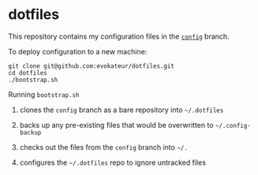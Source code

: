 # dotfiles

This repository contains my configuration files in the [`config`](https://github.com/evokateur/dotfiles/tree/config) branch.

To deploy configuration to a new machine:

```shell
git clone git@github.com:evokateur/dotfiles.git
cd dotfiles
./bootstrap.sh
```

Running `bootstrap.sh`

1. clones the `config` branch as a bare repository into `~/.dotfiles`

2. backs up any pre-existing files that would be overwritten to `~/.config-backup`

3. checks out the files from the `config` branch into `~/.`

4. configures the `~/.dotfiles` repo to ignore untracked files
